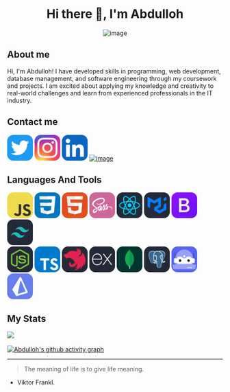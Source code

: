 <h1 align="center">Hi there 👋, I'm Abdulloh</h1>

<div align="center">
<picture>
 <source media="(prefers-color-scheme: dark)" srcset="https://encrypted-tbn0.gstatic.com/images?q=tbn:ANd9GcSzoReLj6mH35iFyHdfRosqZxqMIgLhXvx96b-X7HOLSi6XJYQspyb5s-vTI-IpDPfrk0U&usqp=CAU">
 <source media="(prefers-color-scheme: light)" srcset="https://encrypted-tbn0.gstatic.com/images?q=tbn:ANd9GcSzoReLj6mH35iFyHdfRosqZxqMIgLhXvx96b-X7HOLSi6XJYQspyb5s-vTI-IpDPfrk0U&usqp=CAU">
 <img alt="image" src="https://encrypted-tbn0.gstatic.com/images?q=tbn:ANd9GcSzoReLj6mH35iFyHdfRosqZxqMIgLhXvx96b-X7HOLSi6XJYQspyb5s-vTI-IpDPfrk0U&usqp=CAU">
</picture>
</div>

## About me

Hi, I'm Abdulloh!
I have developed skills in programming, web development, database management, and software engineering through my coursework and projects. I am excited about applying my knowledge and creativity to real-world challenges and learn from experienced professionals in the IT industry. 

## Contact me

<a href="https://twitter.com/a_mamanazirov"> <img alt="image" width="60" src="https://raw.githubusercontent.com/tandpfun/skill-icons/main/icons/Twitter.svg"></a>
<a href="https://www.instagram.com/abdulloh_mamanazirov/"><img alt="image" width="60" src="https://raw.githubusercontent.com/tandpfun/skill-icons/main/icons/Instagram.svg"></a>
<a href="https://www.linkedin.com/in/abdulloh-mamanazirov-156963269/"><img alt="image" width="60" src="https://raw.githubusercontent.com/tandpfun/skill-icons/main/icons/LinkedIn.svg"></a>
<a href="https://t.me/Mr_Abdulloh"><img alt="image" width="60" src="https://www.vectorlogo.zone/logos/telegram/telegram-tile.svg"></a>

## Languages And Tools

<div>
<img alt="image" width="60" src="https://github.com/tandpfun/skill-icons/raw/main/icons/JavaScript.svg">
<img alt="image" width="60" src="https://github.com/tandpfun/skill-icons/raw/main/icons/CSS.svg">
<img alt="image" width="60" src="https://github.com/tandpfun/skill-icons/raw/main/icons/HTML.svg">
<img alt="image" width="60" src="https://github.com/tandpfun/skill-icons/raw/main/icons/Sass.svg">
<img alt="image" width="60" src="https://github.com/tandpfun/skill-icons/raw/main/icons/React-Dark.svg">
<img alt="image" width="60" src="https://github.com/tandpfun/skill-icons/blob/main/icons/MaterialUI-Dark.svg">
<img alt="image" width="60" src="https://github.com/tandpfun/skill-icons/raw/main/icons/Bootstrap.svg">
<img alt="image" width="60" src="https://github.com/tandpfun/skill-icons/blob/main/icons/TailwindCSS-Dark.svg">
</div>
<div>
<img alt="image" width="60" src="https://github.com/tandpfun/skill-icons/blob/main/icons/NodeJS-Dark.svg">
<img alt="image" width="60" src="https://github.com/tandpfun/skill-icons/blob/main/icons/TypeScript.svg">
<img alt="image" width="60" src="https://github.com/tandpfun/skill-icons/blob/main/icons/NestJS-Dark.svg">
<img alt="image" width="60" src="https://github.com/tandpfun/skill-icons/blob/main/icons/ExpressJS-Dark.svg">
<img alt="image" width="60" src="https://github.com/tandpfun/skill-icons/blob/main/icons/MongoDB.svg">
<img alt="image" width="60" src="https://github.com/tandpfun/skill-icons/blob/main/icons/PostgreSQL-Dark.svg">
<img alt="image" width="60" src="https://github.com/tandpfun/skill-icons/blob/main/icons/DiscordBots.svg">
<img alt="image" width="60" src="https://github.com/tandpfun/skill-icons/blob/main/icons/Prisma.svg">
</div>

## My Stats

<div>
 
<picture>
<source 
  srcset="https://github-readme-stats.vercel.app/api/top-langs/?username=Abdulloh-Mamanazirov&layout=compact&theme=transparent"
  media="(prefers-color-scheme: dark)"
/>
<source
  srcset="https://github-readme-stats.vercel.app/api?username=Abdulloh-Mamanazirov&show_icons=true"
  media="(prefers-color-scheme: light), (prefers-color-scheme: no-preference)"
/>
<img src="https://github-readme-stats.vercel.app/api?username=Abdulloh-Mamanazirov&show_icons=true" />
</picture>

[![Abdulloh's github activity graph](https://github-readme-activity-graph.vercel.app/graph?username=Abdulloh-Mamanazirov&theme=tokyo-night)](https://github.com/ashutosh00710/github-readme-activity-graph)

</div>



---
>The meaning of life is to give life meaning. 
- Viktor Frankl.
<!--

Here are some ideas to get you started:

- 🔭 I’m currently working on ...
- 🌱 I’m currently learning React
- 📫 How to reach me: abdullajonmamanazirov@gmail.com

-->
